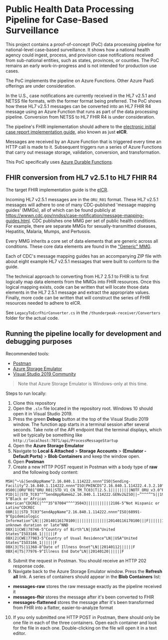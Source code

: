 # Public Health Data Processing Pipeline for Case-Based Surveillance

This project contains a proof-of-concept (PoC) data processing pipeline for national-level case-based surveillance. It shows how a national health agency could ingest, process, and provision case notifications received from sub-national entities, such as states, provinces, or counties. The PoC remains an early work-in-progress and is not intended for production use cases.

The PoC implements the pipeline on Azure Functions. Other Azure PaaS offerings are under consideration.

In the U.S., case notifications are currently received in the HL7 v2.5.1 and NETSS file formats, with the former format being preferred. The PoC shows how these HL7 v2.5.1 messages can be converted into an HL7 FHIR R4 message using an Azure Function that runs as part of the data processing pipeline. Conversion from NETSS to HL7 FHIR R4 is under consideration. 

The pipeline's FHIR implementation should adhere to the [electronic initial case report implementation guide](http://build.fhir.org/ig/HL7/case-reporting/Electronic_Initial_Case_Report_(eICR)_Transaction_and_Profiles.html), also known as just __eICR__.

Messages are received by an Azure Function that is triggered every time an HTTP call is made to it. Subsequent triggers run a series of Azure Functions that carry out message storage, validation, conversion, and transformation.

This PoC specifically uses [Azure Durable Functions](https://docs.microsoft.com/en-us/azure/azure-functions/durable/durable-functions-overview?tabs=csharp).

## FHIR conversion from HL7 v2.5.1 to HL7 FHIR R4

The target FHIR implementation guide is the [eICR](http://build.fhir.org/ig/HL7/case-reporting/Electronic_Initial_Case_Report_(eICR)_Transaction_and_Profiles.html).

Incoming HL7 v2.5.1 messages are in the `ORU_R01` format. These HL7 v2.5.1 messages will adhere to one of many CDC-published 'message mapping guides' (MMGs), all of which can be found publicly at https://wwwn.cdc.gov/nndss/case-notification/message-mapping-guides.html. CDC publishes one MMG per set of public health conditions. For example, there are separate MMGs for sexually-transmitted diseases, Hepatitis, Malaria, Mumps, and Pertussis. 

Every MMG inherits a core set of data elements that are generic across all conditions. These core data elements are found in the ["Generic" MMG](https://wwwn.cdc.gov/nndss/document/Generic_V2.0_MMG_F_R5_20171206.xlsx).

Each of CDC's message mapping guides has an accompanying ZIP file with about eight example HL7 v2.5.1 messages that were built to conform to the guide.

The technical approach to converting from HL7 2.5.1 to FHIR is to first logically map data elements from the MMGs into FHIR resources. Once this logical mapping exists, code can be written that will locate those data elements in the HL7 2.5.1 message and extract the appropriate values. Finally, more code can be written that will construct the series of FHIR resources needed to adhere to eICR.

See `LegacyToEcrFhirConverter.cs` in the `/thunderpeak-receiver/Converters` folder for the actual code.

## Running the pipeline locally for development and debugging purposes

Recommended tools:

* [Postman](https://www.postman.com/)
* [Azure Storage Emulator](https://docs.microsoft.com/en-us/azure/storage/common/storage-use-emulator)
* [Visual Studio 2019 Community](https://visualstudio.microsoft.com/vs/)

> Note that Azure Storage Emulator is Windows-only at this time.

Steps to run locally:
1. Clone this repository
1. Open the `.sln` file located in the repository root. Windows 10 should open it in Visual Studio 2019.
1. Press the green __Debug__ button at the top of the Visual Studio 2019 window. The function app starts in a terminal session after several seconds. Take note of the API endpoint that the terminal displays, which will be typically be something like `http://localhost:7071/api/ProcessMessageStartup`
1. Open the **Azure Storage Emulator**
1. Navigate to **Local & Attached** > **Storage Accounts** > **(Emulator - Default Ports)** > **Blob Containers** and keep the window open. 
1. Open **Postman**
1. Create a new HTTP POST request in Postman with a body type of **raw** and the following body content:

```
MSH|^~\&|SendAppName^2.16.840.1.114222.nnnn^ISO|Sending-Facility^2.16.840.1.114222.nnnn^ISO|PHINCDS^2.16.840.1.114222.4.3.2.10^ISO|PHIN^2.16.840.1.114222^ISO|20141225120030.1234-0500||ORU^R01^ORU_R01|STD_V1_CN_TM_TC03|T|2.5.1|||||||||NOTF_ORU_v3.0^PHINProfileID^2.16.840.1.114222.4.10.3^ISO~Generic_MMG_V2.0^PHINMsgMapID^2.16.840.1.114222.4.10.4^ISO~STD_MMG_V1.0^PHINMsgMapID^2.16.840.1.114222.4.10.4^ISO
PID|1||STD_TC03^^^SendAppName&2.16.840.1.114222.GENv2&ISO||~^^^^^^S||19980407|M||2054-5^Black or African American^CDCREC|^^^35^87004^^^^35043|||||||||||2186-5^Not Hispanic or Latino^CDCREC
OBR|1||STD_TC03^SendAppName^2.16.840.1.114222.nnnn^ISO|68991-9^Epidemiologic Information^LN|||20140116170100|||||||||||||||20140116170100|||F||||||10320^Syphilis, unknown duration or late^NND
OBX|1|CWE|78746-5^Country of Birth^LN||USA^United States^ISO3166_1||||||F
OBX|2|CWE|77983-5^Country of Usual Residence^LN||USA^United States^ISO3166_1||||||F
OBX|3|TS|11368-8^Date of Illness Onset^LN||20140112||||||F
OBX|4|TS|77976-9^Illness End Date^LN||20140120||||||F
```

8. Submit the request in Postman. You should receive an HTTP 202 response code.
1. Navigate back to the Azure Storage Emulator window. Press the **Refresh all** link. A series of containers should appear in the **Blob Containers** list:

* **messages-raw** stores the raw message exactly as the pipeline received it
* **messages-fhir** stores the message after it's been converted to FHIR
* **messages-flattened** stores the message after it's been transformed from FHIR into a flatter, easier-to-analyze format

10. If you only submitted one HTTP POST in Postman, there should only be one file in each of the three containers. Open each container and look for the file in each one. Double-clicking on the file will open it in a text editor.
